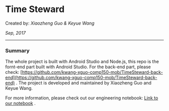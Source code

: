 # Time Steward
Created by: _Xiaozheng Guo & Keyue Wang_  

_Sep, 2017_

---
### Summary
The whole project is built with Android Studio and Node.js, this repo is the fornt-end part built with Android Studio. For the back-end part, please check: [https://github.com/kwang-xguo-comp150-mob/TimeSteward-back-end](https://github.com/kwang-xguo-comp150-mob/TimeSteward-back-end) . The project is developed and maintained by Xiaozheng Guo and Keyue Wang.

For more information, please check out our engineering notebook: [Link to our notebook](https://www.gitbook.com/book/kwang-xguo-mob/kwang-xguo-mob-notebook/details) .
